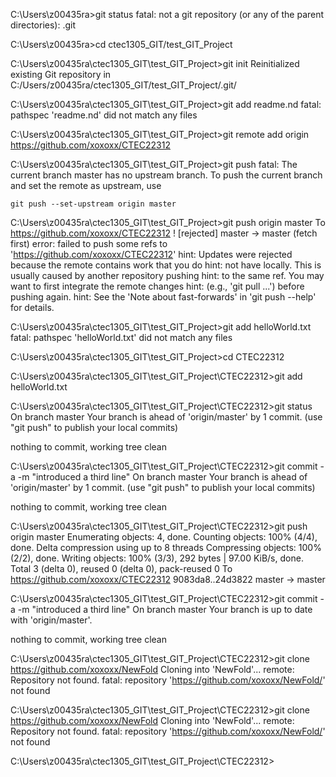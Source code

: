 
C:\Users\z00435ra>git status
fatal: not a git repository (or any of the parent directories): .git

C:\Users\z00435ra>cd ctec1305_GIT/test_GIT_Project

C:\Users\z00435ra\ctec1305_GIT\test_GIT_Project>git init
Reinitialized existing Git repository in C:/Users/z00435ra/ctec1305_GIT/test_GIT_Project/.git/

C:\Users\z00435ra\ctec1305_GIT\test_GIT_Project>git add readme.nd
fatal: pathspec 'readme.nd' did not match any files

C:\Users\z00435ra\ctec1305_GIT\test_GIT_Project>git remote add origin https://github.com/xoxoxx/CTEC22312

C:\Users\z00435ra\ctec1305_GIT\test_GIT_Project>git push
fatal: The current branch master has no upstream branch.
To push the current branch and set the remote as upstream, use

    git push --set-upstream origin master


C:\Users\z00435ra\ctec1305_GIT\test_GIT_Project>git push origin master
To https://github.com/xoxoxx/CTEC22312
 ! [rejected]        master -> master (fetch first)
error: failed to push some refs to 'https://github.com/xoxoxx/CTEC22312'
hint: Updates were rejected because the remote contains work that you do
hint: not have locally. This is usually caused by another repository pushing
hint: to the same ref. You may want to first integrate the remote changes
hint: (e.g., 'git pull ...') before pushing again.
hint: See the 'Note about fast-forwards' in 'git push --help' for details.

C:\Users\z00435ra\ctec1305_GIT\test_GIT_Project>git add helloWorld.txt
fatal: pathspec 'helloWorld.txt' did not match any files

C:\Users\z00435ra\ctec1305_GIT\test_GIT_Project>cd CTEC22312

C:\Users\z00435ra\ctec1305_GIT\test_GIT_Project\CTEC22312>git add helloWorld.txt

C:\Users\z00435ra\ctec1305_GIT\test_GIT_Project\CTEC22312>git status
On branch master
Your branch is ahead of 'origin/master' by 1 commit.
  (use "git push" to publish your local commits)

nothing to commit, working tree clean

C:\Users\z00435ra\ctec1305_GIT\test_GIT_Project\CTEC22312>git commit -a -m "introduced a third line"
On branch master
Your branch is ahead of 'origin/master' by 1 commit.
  (use "git push" to publish your local commits)

nothing to commit, working tree clean

C:\Users\z00435ra\ctec1305_GIT\test_GIT_Project\CTEC22312>git push origin master
Enumerating objects: 4, done.
Counting objects: 100% (4/4), done.
Delta compression using up to 8 threads
Compressing objects: 100% (2/2), done.
Writing objects: 100% (3/3), 292 bytes | 97.00 KiB/s, done.
Total 3 (delta 0), reused 0 (delta 0), pack-reused 0
To https://github.com/xoxoxx/CTEC22312
   9083da8..24d3822  master -> master

C:\Users\z00435ra\ctec1305_GIT\test_GIT_Project\CTEC22312>git commit -a -m "introduced a third line"
On branch master
Your branch is up to date with 'origin/master'.

nothing to commit, working tree clean

C:\Users\z00435ra\ctec1305_GIT\test_GIT_Project\CTEC22312>git clone https://github.com/xoxoxx/NewFold
Cloning into 'NewFold'...
remote: Repository not found.
fatal: repository 'https://github.com/xoxoxx/NewFold/' not found

C:\Users\z00435ra\ctec1305_GIT\test_GIT_Project\CTEC22312>git clone https://github.com/xoxoxx/NewFold
Cloning into 'NewFold'...
remote: Repository not found.
fatal: repository 'https://github.com/xoxoxx/NewFold/' not found

C:\Users\z00435ra\ctec1305_GIT\test_GIT_Project\CTEC22312>
